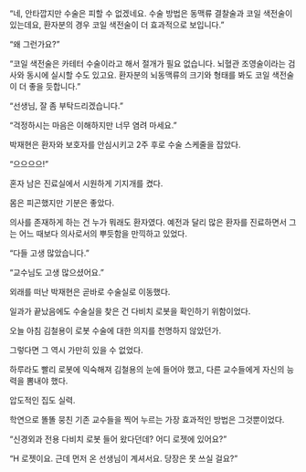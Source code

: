 “네, 안타깝지만 수술은 피할 수 없겠네요. 수술 방법은 동맥류 결찰술과 코일 색전술이 있는데요, 환자분의 경우 코일 색전술이 더 효과적으로 보입니다.”

“왜 그런가요?”

“코일 색전술은 카테터 수술이라고 해서 절개가 필요 없습니다. 뇌혈관 조영술이라는 검사와 동시에 실시할 수도 있고요. 환자분의 뇌동맥류의 크기와 형태를 봐도 코일 색전술이 더 좋을 듯합니다.”

“선생님, 잘 좀 부탁드리겠습니다.”

“걱정하시는 마음은 이해하지만 너무 염려 마세요.”

박재현은 환자와 보호자를 안심시키고 2주 후로 수술 스케줄을 잡았다.

“으으으으!”

혼자 남은 진료실에서 시원하게 기지개를 켰다.

몸은 피곤했지만 기분은 좋았다.

의사를 존재하게 하는 건 누가 뭐래도 환자였다. 예전과 달리 많은 환자를 진료하면서 그는 어느 때보다 의사로서의 뿌듯함을 만끽하고 있었다.

“다들 고생 많았습니다.”

“교수님도 고생 많으셨어요.”

외래를 떠난 박재현은 곧바로 수술실로 이동했다.

일과가 끝났음에도 수술실을 찾은 건 다비치 로봇을 확인하기 위함이었다.

오늘 아침 김철용이 로봇 수술에 대한 의지를 천명하지 않았던가.

그렇다면 그 역시 가만히 있을 수 없었다.

하루라도 빨리 로봇에 익숙해져 김철용의 눈에 들어야 했고, 다른 교수들에게 자신의 능력을 뽐내야 했다.

압도적인 집도 실력.

학연으로 똘똘 뭉친 기존 교수들을 찍어 누르는 가장 효과적인 방법은 그것뿐이었다.

“신경외과 전용 다비치 로봇 들어 왔다던데? 어디 로젯에 있어요?”

“H 로젯이요. 근데 먼저 온 선생님이 계셔서요. 당장은 못 쓰실 걸요?”